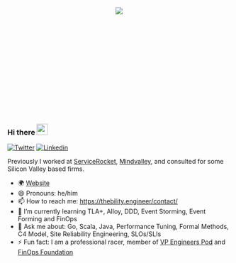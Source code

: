 <div style="text-align:center;height:240px"><img src="https://thebility.engineer/images/about-me.jpg" /></div>

### Hi there <img src="https://media.giphy.com/media/hvRJCLFzcasrR4ia7z/giphy.gif" width="25px">

[![Twitter](https://img.shields.io/twitter/follow/rvine_naidu?style=social)](https://twitter.com/rvine_naidu)
[![Linkedin](https://img.shields.io/badge/-Arvind%20Naidu-blue?style=flat-square&logo=Linkedin&logoColor=white&link=https://www.linkedin.com/in/naiduarvind/)](https://www.linkedin.com/in/naiduarvind/)

Previously I worked at [ServiceRocket](https://servicerocket.com), [Mindvalley](https://mindvalley.com), and consulted for some Silicon Valley based firms.

- 🌍 [Website](https://thebility.engineer)
- 😄 Pronouns: he/him
- 📫 How to reach me: https://thebility.engineer/contact/
- 🌱 I’m currently learning TLA+, Alloy, DDD, Event Storming, Event Forming and FinOps
- 💬 Ask me about: Go, Scala, Java, Performance Tuning, Formal Methods, C4 Model, Site Reliability Engineering, SLOs/SLIs
- ⚡ Fun fact: I am a professional racer, member of [VP Engineers Pod](https://www.downleft.com/vpeng-leaders/) and [FinOps Foundation](https://www.finops.org/)
